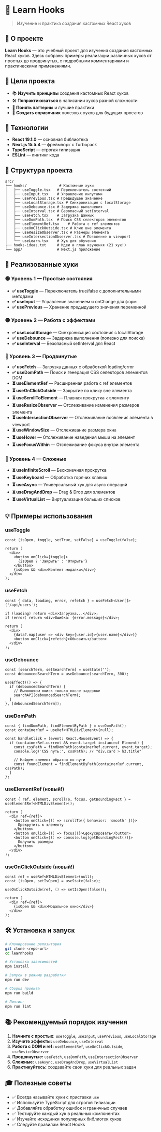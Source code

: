 # 🎣 Learn Hooks

> Изучение и практика создания кастомных React хуков

## 📖 О проекте

**Learn Hooks** — это учебный проект для изучения создания кастомных React хуков. Здесь собраны примеры реализации различных хуков от простых до продвинутых, с подробными комментариями и практическими применениями.

## 🎯 Цели проекта

- 📚 **Изучить принципы** создания кастомных React хуков
- 🛠️ **Попрактиковаться** в написании хуков разной сложности
- 🧠 **Понять паттерны** и лучшие практики
- 📝 **Создать справочник** полезных хуков для будущих проектов

## 🚀 Технологии

- **React 19.1.0** — основная библиотека
- **Next.js 15.5.4** — фреймворк с Turbopack
- **TypeScript** — строгая типизация
- **ESLint** — линтинг кода

## 📂 Структура проекта

```
src/
├── hooks/               # Кастомные хуки
│   ├── useToggle.tsx   # Переключатель состояний
│   ├── useInput.tsx    # Управление инпутами
│   ├── usePrevious.tsx # Предыдущее значение
│   ├── useLocalStorage.tsx # Синхронизация с localStorage
│   ├── useDebounce.tsx # Задержка выполнения
│   ├── useInterval.tsx # Безопасный setInterval
│   ├── useFetch.tsx    # Загрузка данных
│   ├── useDomPath.tsx  # Поиск CSS селекторов элементов
│   ├── useElementRef.tsx    # Работа с ref элементов
│   ├── useOnClickOutside.tsx # Клик вне элемента
│   ├── useResizeObserver.tsx # Размеры элемента
│   ├── useIntersectionObserver.tsx # Появление в viewport
│   └── useLearn.tsx    # Хук для обучения
├── hooks-ideas.txt     # Идеи и план изучения (21 хук!)
└── app/                # Next.js приложение
```

## 🎯 Реализованные хуки

### 🟢 Уровень 1 — Простые состояния

- **✅ useToggle** — Переключатель true/false с дополнительными методами
- **✅ useInput** — Управление значением и onChange для форм
- **✅ usePrevious** — Хранение предыдущего значения переменной

### 🟡 Уровень 2 — Работа с эффектами

- **✅ useLocalStorage** — Синхронизация состояния с localStorage
- **✅ useDebounce** — Задержка выполнения (полезно для поиска)
- **✅ useInterval** — Безопасный setInterval для React

### 🔴 Уровень 3 — Продвинутые

- **✅ useFetch** — Загрузка данных с обработкой loading/error
- **✅ useDomPath** — Поиск и генерация CSS селекторов элементов DOM
- **⏳ useElementRef** — Расширенная работа с ref элементов
- **⏳ useOnClickOutside** — Закрытие по клику вне элемента
- **⏳ useScrollToElement** — Плавная прокрутка к элементу
- **⏳ useResizeObserver** — Отслеживание изменения размеров элемента
- **⏳ useIntersectionObserver** — Отслеживание появления элемента в viewport
- **⏳ useWindowSize** — Отслеживание размера окна
- **⏳ useHover** — Отслеживание наведения мыши на элемент
- **⏳ useFocusWithin** — Отслеживание фокуса внутри элемента

### 🚀 Уровень 4 — Сложные

- **⏳ useInfiniteScroll** — Бесконечная прокрутка
- **⏳ useKeyboard** — Обработка горячих клавиш
- **⏳ useAsync** — Универсальный хук для async операций
- **⏳ useDragAndDrop** — Drag & Drop для элементов
- **⏳ useVirtualList** — Виртуализация больших списков

## 💡 Примеры использования

### useToggle
```tsx
const [isOpen, toggle, setTrue, setFalse] = useToggle(false);

return (
  <div>
    <button onClick={toggle}>
      {isOpen ? 'Закрыть' : 'Открыть'}
    </button>
    {isOpen && <div>Контент модалки</div>}
  </div>
);
```

### useFetch
```tsx
const { data, loading, error, refetch } = useFetch<User[]>('/api/users');

if (loading) return <div>Загрузка...</div>;
if (error) return <div>Ошибка: {error.message}</div>;

return (
  <div>
    {data?.map(user => <div key={user.id}>{user.name}</div>)}
    <button onClick={refetch}>Обновить</button>
  </div>
);
```

### useDebounce
```tsx
const [searchTerm, setSearchTerm] = useState('');
const debouncedSearchTerm = useDebounce(searchTerm, 300);

useEffect(() => {
  if (debouncedSearchTerm) {
    // Выполняем поиск только после задержки
    searchAPI(debouncedSearchTerm);
  }
}, [debouncedSearchTerm]);
```

### useDomPath
```tsx
const { findDomPath, findElementByPath } = useDomPath();
const containerRef = useRef<HTMLDivElement>(null);

const handleClick = (event: React.MouseEvent) => {
  if (containerRef.current && event.target instanceof Element) {
    const cssPath = findDomPath(containerRef.current, event.target);
    console.log('CSS путь:', cssPath); // "div.card > h3.title"

    // Найдем элемент обратно по пути
    const foundElement = findElementByPath(containerRef.current, cssPath);
  }
};
```

### useElementRef (новый!)
```tsx
const { ref, element, scrollTo, focus, getBoundingRect } = useElementRef<HTMLDivElement>();

return (
  <div ref={ref}>
    <button onClick={() => scrollTo({ behavior: 'smooth' })}>
      Прокрутить к элементу
    </button>
    <button onClick={() => focus()}>Сфокусировать</button>
    <button onClick={() => console.log(getBoundingRect())}>
      Получить размеры
    </button>
  </div>
);
```

### useOnClickOutside (новый!)
```tsx
const ref = useRef<HTMLDivElement>(null);
const [isOpen, setIsOpen] = useState(false);

useOnClickOutside(ref, () => setIsOpen(false));

return (
  <div ref={ref}>
    {isOpen && <div>Модальное окно</div>}
  </div>
);
```

## 🛠️ Установка и запуск

```bash
# Клонирование репозитория
git clone <repo-url>
cd learnhooks

# Установка зависимостей
npm install

# Запуск в режиме разработки
npm run dev

# Сборка проекта
npm run build

# Линтинг
npm run lint
```

## 📚 Рекомендуемый порядок изучения

1. **Начните с простых:** `useToggle`, `useInput`, `usePrevious`, `useLocalStorage`
2. **Изучите эффекты:** `useDebounce`, `useInterval`
3. **Работа с DOM и ref:** `useElementRef`, `useOnClickOutside`, `useResizeObserver`
4. **Продвинутые:** `useFetch`, `useDomPath`, `useIntersectionObserver`
5. **Сложные:** `useAsync`, `useDragAndDrop`, `useVirtualList`
6. **Практикуйтесь:** создавайте свои хуки для реальных задач

## 🎓 Полезные советы

- ✅ Всегда называйте хуки с приставки `use`
- ✅ Используйте TypeScript для строгой типизации
- ✅ Добавляйте обработку ошибок и граничных случаев
- ✅ Тестируйте каждый хук в реальных компонентах
- ✅ Изучайте исходники популярных библиотек хуков
- ✅ Следуйте правилам React Hooks
